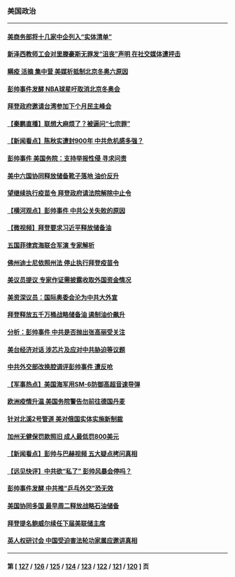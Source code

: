### 美国政治
---
#### [美商务部将十几家中企列入“实体清单”](../../pages/ncid1078159/n13396122.md) 
#### [新泽西教师工会对里滕豪斯无罪发“沮丧”声明  在社交媒体遭抨击](../../pages/ncid1078159/n13396133.md) 
#### [瞒疫 活摘 集中营 美媒析抵制北京冬奥六原因](../../pages/ncid1078159/n13396001.md) 
#### [彭帅事件发酵 NBA球星吁取消北京冬奥会](../../pages/ncid1078159/n13395655.md) 
#### [拜登政府邀请台湾参加下个月民主峰会](../../pages/ncid1078159/n13395032.md) 
#### [【秦鹏直播】联想大麻烦了？被逼问“七宗罪”](../../pages/ncid1078159/n13394268.md) 
#### [【新闻看点】陈秋实遭封900年 中共危机感多强？](../../pages/ncid1078159/n13394061.md) 
#### [彭帅事件 美国务院：支持举报性侵 寻求问责](../../pages/ncid1078159/n13394412.md) 
#### [美中六国协同释放储备靴子落地 油价反升](../../pages/ncid1078159/n13393989.md) 
#### [望继续执行疫苗令 拜登政府请法院解除中止令](../../pages/ncid1078159/n13394125.md) 
#### [【横河观点】彭帅事件 中共公关失败的原因](../../pages/ncid1078159/n13394360.md) 
#### [【微视频】拜登要求习近平释放储备油](../../pages/ncid1078159/n13391522.md) 
#### [五国菲律宾海联合军演 专家解析](../../pages/ncid1078159/n13393844.md) 
#### [佛州迪士尼依照州法 停止执行拜登疫苗令](../../pages/ncid1078159/n13393739.md) 
#### [美议员提议 专家作证需披露收取外国资金情况](../../pages/ncid1078159/n13393963.md) 
#### [美资深议员：国际奥委会沦为中共大外宣](../../pages/ncid1078159/n13393893.md) 
#### [拜登释放五千万桶战略储备油 遏制油价飙升](../../pages/ncid1078159/n13393526.md) 
#### [分析：彭帅事件 中共是否抛出张高丽受关注](../../pages/ncid1078159/n13393837.md) 
#### [美台经济对话 涉芯片及应对中共胁迫等议题](../../pages/ncid1078159/n13393800.md) 
#### [中共外交部改换腔调评彭帅事件 遭反呛](../../pages/ncid1078159/n13393549.md) 
#### [【军事热点】美国海军用SM-6防御高超音速导弹](../../pages/ncid1078159/n13392531.md) 
#### [欧洲疫情升温 美国务院警告勿前往德国丹麦](../../pages/ncid1078159/n13393043.md) 
#### [针对北溪2号管道 美对俄国实体实施新制裁](../../pages/ncid1078159/n13392344.md) 
#### [加州无健保罚款照旧 成人最低罚800美元](../../pages/ncid1078159/n13392578.md) 
#### [【新闻看点】彭帅与巴赫视频 五大疑点拷问真相](../../pages/ncid1078159/n13391932.md) 
#### [【远见快评】中共欲“私了” 彭帅风暴会停吗？](../../pages/ncid1078159/n13392025.md) 
#### [彭帅事件发酵 中共推“乒乓外交”恐无效](../../pages/ncid1078159/n13391407.md) 
#### [美国协同多国 最早周二释放战略石油储备](../../pages/ncid1078159/n13392019.md) 
#### [拜登提名鲍威尔续任下届美联储主席](../../pages/ncid1078159/n13391641.md) 
#### [英人权研讨会 中国受迫害法轮功家属应邀讲真相](../../pages/ncid1078159/n13391551.md) 

---
#### 第 [ [127](./127.md) / [126](./126.md) / [125](./125.md) / [124](./124.md) / [123](./123.md) / [122](./122.md) / [121](./121.md) / [120](./120.md) ] 页
